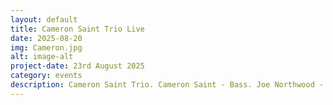 ```yaml
---
layout: default
title: Cameron Saint Trio Live
date: 2025-08-20
img: Cameron.jpg
alt: image-alt
project-date: 23rd August 2025
category: events
description: Cameron Saint Trio. Cameron Saint - Bass. Joe Northwood - Sax. Bailey Love - Drums. This trio brings some of their favourite Jazz tunes for you to kick start your Saturday morning! All welcome, free entry though donations to the musicians involved is much appreciated and helps keep our little Jazz club jumping. Hope to see you there.
---
```

